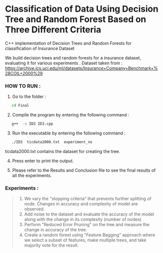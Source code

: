 # Classification of Data Using Decision Tree and Random Forest Based on Three Different Criteria

C++ implementation of Decision Trees and Random Forests for classification of Insurance Dataset


We build decision trees and random forests for a insurance dataset, evaluating it for various experiments .
Dataset taken from : https://archive.ics.uci.edu/ml/datasets/Insurance+Company+Benchmark+%28COIL+2000%29 


### HOW TO RUN : 

1) Go to the folder :
```sh
   cd Final
 ```

2) Compile the program by entering the following command :
```sh
   g++  -o ID3 ID3.cpp
 ```

  
3) Run the executable by entering the following command : 
```sh
   ./ID3  ticdata2000.txt  experiment_no
   ```
   ticdata2000.txt contains the dataset for creating the tree.
   
4) Press enter to print the output.
   
5) Please refer to the Results and Conclusion file to see the final results of all the experiments.  



### Experiments : 
>1. We vary the "stopping criteria" that prevents further splitting of node. Changes in accuracy and complexity of model are observed.
>2. Add noise to the dataset and evaluate the accuracy of the model along with the change in its complexity (number of nodes)
>3. Perform "Reduced Error Pruning" on the tree and measure the change in accuracy of the tree.
>4. Create a random forest using "Feature Bagging" approach where we select a subset of features, make multiple trees, and take majority vote for the result.
